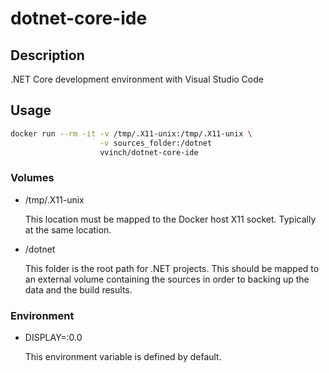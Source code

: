 # dotnet-core-ide

## Description

.NET Core development environment with Visual Studio Code

## Usage

```bash
docker run --rm -it -v /tmp/.X11-unix:/tmp/.X11-unix \
                    -v sources_folder:/dotnet
                    vvinch/dotnet-core-ide
```

### Volumes

- /tmp/.X11-unix

   This location must be mapped to the Docker host X11 socket. Typically at the same location.

- /dotnet

   This folder is the root path for .NET projects. This should be mapped to an external volume containing the sources in order to backing up the data and the build results.

### Environment

- DISPLAY=:0.0

   This environment variable is defined by default.

